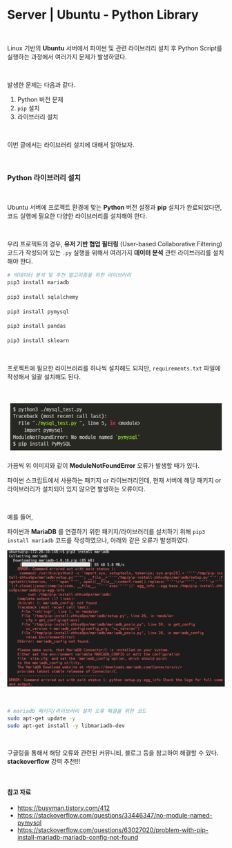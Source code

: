 # Server | Ubuntu - Python Library

</br>

Linux 기반의 **Ubuntu** 서버에서 파이썬 및 관련 라이브러리 설치 후 Python Script를 실행하는 과정에서 여러가지 문제가 발생하였다.

</br>

발생한 문제는 다음과 같다.

1. Python 버전 문제
2. `pip` 설치
3. 라이브러리 설치

</br>

이번 글에서는 라이브러리 설치에 대해서 알아보자.

</br>

### Python 라이브러리 설치

<br>

Ubuntu 서버에 프로젝트 환경에 맞는 **Python** 버전 설정과 **pip** 설치가 완료되었다면, 코드 실행에 필요한 다양한 라이브러리를 설치해야 한다.

<br>

우리 프로젝트의 경우, **유저 기반 협업 필터링** (User-based Collaborative Filtering) 코드가 작성되어 있는 `.py` 실행을 위해서 여러가지 **데이터 분석** 관련 라이브러리를 설치해야 한다.

```bash
# 빅데이터 분석 및 추천 알고리즘을 위한 라이브러리
pip3 install mariadb

pip3 install sqlalchemy

pip3 install pymysql

pip3 install pandas

pip3 install sklearn
```

<br>

프로젝트에 필요한 라이브러리를 하나씩 설치해도 되지만, `requirements.txt` 파일에 작성해서 일괄 설치해도 된다.

<br>

![image-20220328225144641](images/image-20220328225144641.png)

가끔씩 위 이미지와 같이 **ModuleNotFoundError** 오류가 발생할 때가 있다.

파이썬 스크립트에서 사용하는 패키지 or 라이브러리인데, 현재 서버에 해당 패키지 or 라이브러리가 설치되어 있지 않으면 발생하는 오류이다. 

<br>

예를 들어,

파이썬과 **MariaDB** 를 연결하기 위한 패키지/라이브러리를 설치하기 위해 `pip3 install mariadb` 코드를 작성하였으나, 아래와 같은 오류가 발생하였다.

![image-20220328115357041](images/image-20220328115357041.png)

<br>

```bash
# mariadb 패키지/라이브러리 설치 오류 해결을 위한 코드
sudo apt-get update -y
sudo apt-get install -y libmariadb-dev
```

<br>

구글링을 통해서 해당 오류와 관련된 커뮤니티, 블로그 등을 참고하여 해결할 수 있다. **stackoverflow** 강력 추천!!!

</br>

#### 참고 자료

- https://busyman.tistory.com/412
- https://stackoverflow.com/questions/33446347/no-module-named-pymysql
- https://stackoverflow.com/questions/63027020/problem-with-pip-install-mariadb-mariadb-config-not-found
